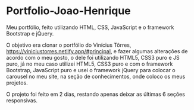 # Portfolio-Joao-Henrique
Meu portfólio, feito utilizando HTML, CSS, JavaScript e o framework Bootstrap e jQuery.

O objetivo era clonar o portfólio do Vinícius Tôrres, <span target="_blank">https://viniciustorres.netlify.app/#principal</span>, e fazer algumas alterações de acordo com o meu gosto, o dele foi utilizando HTML5, CSS3 puro e JS puro, já no meu caso utilizei HTML5, CSS3 puro e 
com o framework Bootstrap, JavaScript puro e usei o framework jQuery para colocar o carousel no meu site, na seção de conhecimentos, onde coloco os meus projetos.

O projeto foi feito em 2 dias, restando apenas deixar as últimas 6 seções responsivas.
